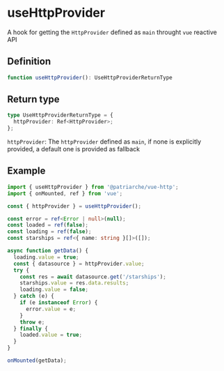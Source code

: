 # useHttpProvider

A hook for getting the `HttpProvider` defined as `main` throught `vue` reactive API

## Definition
```typescript
function useHttpProvider(): UseHttpProviderReturnType
```

## Return type
```typescript
type UseHttpProviderReturnType = {
  httpProvider: Ref<HttpProvider>;
};
```
`httpProvider`: The `httpProvider` defined as `main`, if none is explicitly provided, a default one is provided as fallback 

## Example
```typescript
import { useHttpProvider } from '@patriarche/vue-http';
import { onMounted, ref } from 'vue';

const { httpProvider } = useHttpProvider();

const error = ref<Error | null>(null);
const loaded = ref(false);
const loading = ref(false);
const starships = ref<{ name: string }[]>([]);

async function getData() {
  loading.value = true;
  const { datasource } = httpProvider.value;
  try {
    const res = await datasource.get('/starships');
    starships.value = res.data.results;
    loading.value = false;
  } catch (e) {
    if (e instanceof Error) {
      error.value = e;
    }
    throw e;
  } finally {
    loaded.value = true;
  }
}

onMounted(getData);
```